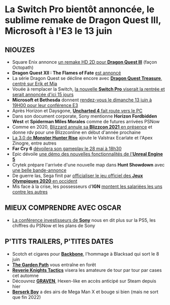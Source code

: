# La Switch Pro bientôt annoncée, le sublime remake de Dragon Quest III, Microsoft à l'E3 le 13 juin

## NIOUZES

- Square Enix annonce [un remake HD 2D pour **Dragon Quest III**](https://www.gamekult.com/actualite/dragon-quest-iii-s-offre-un-remake-hd-2d-a-la-octopath-traveler-3050839299.html) (façon Octopath)
- **Dragon Quest XII : The Flames of Fate** [est annoncé](https://www.gamekult.com/actualite/dragon-quest-xii-annonce-avec-un-sous-titre-mais-sans-plates-formes-3050839297.html)
- La série Dragon Quest se décline encore avec [**Dragon Quest Treasure**, centré sur Erik et Mia](https://www.gamekult.com/actualite/dragon-quest-treasures-le-duo-erik-et-mia-de-retour-3050839307.html)
- Vouée à remplacer la Switch, [la nouvelle **Switch Pro** viserait la rentrée et serait annoncée d'ici 15 jours](https://www.gamekult.com/actualite/la-nouvelle-nintendo-switch-pro-des-le-mois-de-septembre-3050839305.html)
- **Microsoft et Bethesda** donnent [rendez-vous le dimanche 13 juin à 19H00 pour leur conférence E3](https://www.theverge.com/2021/5/26/22453024/microsoft-xbox-bethesda-showcase-presentation-event-e3-2021)
- Après Horizon et Daysgone, [**Uncharted 4** fait route vers le PC](https://www.gamekult.com/actualite/apres-horizon-zero-dawn-et-days-gone-uncharted-4-est-en-route-sur-pc-3050839301.html)
- Dans son document corporate, Sony mentionne **Horizon Fordbidden West** et **Spiderman Miles Morales** comme de futures arrivées PSNow
- Comme en 2020, [Blizzard annule sa **Blizzcon 2021** en présence](https://www.nextinpact.com/lebrief/47219/blizzard-annule-blizzcon-2021) et donne rdv pour une Blizzconline en début d'année prochaine
- [La 3.0 de **Monster Hunter Rise**](https://www.gamekult.com/actualite/monster-hunter-rise-accueille-le-valstrax-ecarlate-et-le-zinogre-superieur-3050839275.html) ajoute le Valstrax Ecarlate et l'Apex Zinogre, entre autres
- **Far Cry 6** [dévoilera son gameplay le 28 mai à 18h30](https://www.gamesradar.com/far-cry-6-gameplay-reveal-coming-this-friday/)
- Epic dévoile [une démo des nouvelles fonctionnalités de l'**Unreal Engine 5**](https://www.youtube.com/watch?v=d1ZnM7CH-v4)
- Crytek prépare l'arrivée d'une nouvelle map dans **Hunt Showdown** avec [une belle bande-annonce](https://www.youtube.com/watch?v=S19T_j1CFSQ)
- De guerre las, Sega finit par [officialiser le jeu officiel des **Jeux Olympiques 2020** en occident](https://www.gamekult.com/actualite/jeux-olympiques-de-tokyo-2020-le-jeu-officiel-sortira-enfin-3050839289.html)
- Mis face à la crise, les possesseurs d'**IGN** [montent les salariées les uns contre les autres](https://www.vice.com/en/article/3aqdmb/ign-management-says-palestine-charity-post-was-a-process-failure)

## MIEUX COMPRENDRE AVEC OSCAR

- [La conférence investisseurs de **Sony**](https://www.sony.com/en/SonyInfo/IR/library/presen/irday/pdf/2021/GNS_E.pdf) nous en dit plus sur la PS5, les chiffres du PSNow et les plans de Sony

## P'TITS TRAILERS, P'TITES DATES

- Scotch et cigares pour [**Backbone**](https://www.youtube.com/watch?v=bTC6ZET43uM), l'hommage à Blacksad qui sort le 8 juin
- [**The Garden Path**](https://www.gematsu.com/2021/05/slice-of-life-simulation-game-the-garden-path-announced-for-pc) vous entraîne en forêt
- [**Reverie Knights Tactics**](https://rpgamer.com/2021/05/reverie-knights-tactics-announced/) visera les amateure de tour par tour par cases cet automne
- Découvrez [**GRAVEN**](https://store.steampowered.com/app/1371690/GRAVEN/), Hexen-like en accès anticipé sur Steam depuis hier
- [**Berserk Boy**](https://store.steampowered.com/app/1561340/Berserk_Boy/) a des airs de Mega Man X et bouge si bien (mais ne sort que fin 2022)
